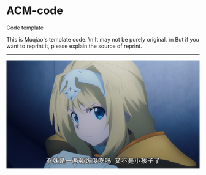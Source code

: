 # ACM-code
Code template


This is Muqiao's template code. \n
It may not be purely original. \n
But if you want to reprint it, please explain the source of reprint.

----------------------------------------------------------------------------------------------------------------------

![Image Text](https://github.com/Mumuqiao/ACM-code/blob/master/Alice.png)

 
